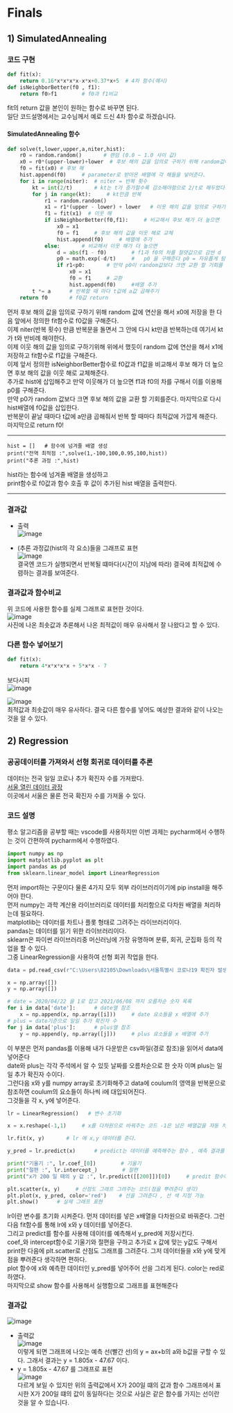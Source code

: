 # Finals

## 1) SimulatedAnnealing

### 코드 구현

```python
def fit(x):
    return 0.16*x*x*x*x-x*x+0.37*x+5  # 4차 함수(예시)
def isNeighborBetter(f0 , f1): 
    return f0>f1        # f0과 f1비교
```

fit의 return 값을 본인이 원하는 함수로 바꾸면 된다.  
일단 코드설명에서는 교수님께서 예로 드신 4차 함수로 하겠습니다.

#### SimulatedAnnealing 함수  
```python
def solve(t,lower,upper,a,niter,hist):
    r0 = random.random()       # 랜덤 (0.0 ~ 1.0 사이 값)
    x0 = r0*(upper-lower)+lower  # 후보 해의 값을 임의로 구하기 위해 random값에 연산을 해준다.
    f0 = fit(x0) # 후보 해
    hist.append(f0)     # parameter로 받아온 배열에 각 해들을 넣어준다.
    for i in range(niter):  # niter = 반복 횟수
        kt = int(2/t)       # kt는 t가 증가할수록 감소해야함으로 2/t로 해두었다.
        for j in range(kt):     # kt만큼 반복
            r1 = random.random()
            x1 = r1*(upper - lower) + lower   # 이웃 해의 값을 임의로 구하기 위해 random값에 연산을 해준다.
            f1 = fit(x1)  # 이웃 해
            if isNeighborBetter(f0,f1):     # 비교해서 후보 해가 더 높으면 
                x0 = x1
                f0 = f1     # 후보 해의 값을 이웃 해로 교체
                hist.append(f0)     # 배열에 추가
            else:       # 비교해서 이웃 해가 더 높으면
                d = abs(f1 - f0)        # f1과 f0의 차를 절댓값으로 감싼 d
                p0 = math.exp(-d/t)     #   p0 을 구해준다 p0 = 자유롭게 탐색할 확률, t와 p0는 정비례 해야하고 d와는 반비례 해야한다.
                if r1<p0:       # 만약 p0이 random값보다 크면 교환 할 기회를 준다.
                    x0 = x1     
                    f0 = f1     # 교환
                    hist.append(f0)     #배열 추가
        t *= a      # 반복할 때 마다 t값에 a값 곱해주기
    return f0       # f0값 return
```
먼저 후보 해의 값을 임의로 구하기 위해 random 값에 연산을 해서 x0에 저장을 한 다음 앞에서 정의한 fit함수로 f0값을 구해준다.  
이제 niter(반복 횟수) 만큼 반복문을 돌면서 그 안에 다시 kt만큼 반복하는데 여기서 kt가 t와 반비례 해야한다.  
이제 이웃 해의 값을 임의로 구하기위해 위에서 했듯이 random 값에 연산을 해서 x1에 저장하고 fit함수로 f1값을 구해준다.  
이제 앞서 정의한 isNeighborBetter함수로 f0값과 f1값을 비교해서 후보 해가 더 높으면 후보 해의 값을 이웃 해로 교체해준다.  
추가로 hist에 삽입해주고 만약 이웃해가 더 높으면 f1과 f0의 차를 구해서 이를 이용해 p0를 구해준다.  
만약 p0가 random 값보다 크면 후보 해의 값을 교환 할 기회를준다. 마지막으로 다시 hist배열에 f0값을 삽입한다.  
반복문이 끝날 때마다 t값에 a만큼 곱해줘서 반복 할 때마다 최적값에 가깝게 해준다.  
마지막으로 return f0!  

---

```main
hist = []   # 함수에 넘겨줄 배열 생성
print("전역 최적점 :",solve(1,-100,100,0.95,100,hist))
print("추론 과정 :",hist)
```
hist라는 함수에 넘겨줄 배열을 생성하고  
print함수로 f0값과 함수 호출 후 값이 추가된 hist 배열을 출력한다.  

---
### 결과값
- 출력  
![image](https://user-images.githubusercontent.com/80373033/121330579-19f5b880-c951-11eb-8719-df6dc6c1ebc9.png)

- (추론 과정값(hist의 각 요소)들을 그래프로 표현  
![image](https://user-images.githubusercontent.com/80373033/121330650-2aa62e80-c951-11eb-8305-08acc9221ddc.png)  
결국엔 코드가 실행되면서 반복될 떄마다(시간이 지남에 따라) 결국에 최적값에 수렴하는 결과를 보여준다.  

### 결과값과 함수비교  
위 코드에 사용한 함수를 실제 그래프로 표현한 것이다.  
![image](https://user-images.githubusercontent.com/80373033/121330755-43164900-c951-11eb-8961-f4f284290b1e.png)  
사진에 나온 최솟값과 추론해서 나온 최적값이 매우 유사해서 잘 나왔다고 할 수 있다.

### 다른 함수 넣어보기
```python
def fit(x):
    return 4*x*x*x*x + 5*x*x - 7 
```
보다시피  
![image](https://user-images.githubusercontent.com/80373033/121338716-bb343d00-c958-11eb-93a3-9e930b11379f.png)  
  
![image](https://user-images.githubusercontent.com/80373033/121338797-d30bc100-c958-11eb-8f24-e4e8969dd680.png)  
최적값과 최솟값이 매우 유사하다. 결국 다른 함수를 넣어도 예상한 결과와 같이 나오는 것을 알 수 있다.

## 2) Regression
### 공공데이터를 가져와서 선형 회귀로 데이터를 추론
데이터는 전국 일일 코로나 추가 확진자 수를 가져왔다.  
[서울 열린 데이터 광장](http://data.seoul.go.kr/dataList/OA-20461/S/1/datasetView.do#AXexec)  
이곳에서 서울은 물론 전국 확진자 수를 가져올 수 있다.

### 코드 설명
평소 알고리즘을 공부할 때는 vscode를 사용하지만 이번 과제는 pycharm에서 수행하는 것이 간편하여 pycharm에서 수행하였다.
```python
import numpy as np
import matplotlib.pyplot as plt
import pandas as pd
from sklearn.linear_model import LinearRegression
```
먼저 import하는 구문이다 물론 4가지 모두 외부 라이브러리이기에 pip install을 해주어야 한다.  
먼저 numpy는 과학 계산용 라이브러리로 데이터를 처리함으로 다차원 배열을 처리하는데 필요하다.  
matplotlib는 데이터를 차트나 플롯 형태로 그려주는 라이브러리이다.  
pandas는 데이터를 읽기 위한 라이브러리이다.  
sklearn은 파이썬 라이브러리중 머신러닝에 가장 유명하며 분류, 회귀, 군집화 등의 작업을 할 수 있다.  
그중 LinearRegression을 사용하여 선형 회귀 작업을 한다.  
```python
data = pd.read_csv(r"C:\Users\82105\Downloads\서울특별시 코로나19 확진자 발생동향.csv")

x = np.array([])
y = np.array([])

# date = 2020/04/22 을 1로 잡고 2021/06/08 까지 오름차순 숫자 목록
for i in data['date']:      # date열 참조
    x = np.append(x, np.array([i]))     # date 요소들을 x 배열에 추가
# plus = date기준으로 일일 추가 확진자 수
for j in data['plus']:      # plus열 참조
    y = np.append(y, np.array([j]))     # plus 요소들을 x 배열에 추가

```
이 부분은 먼저 pandas를 이용해 내가 다운받은 csv파일(경로 참조)을 읽어서 data에 넣어준다  
date와 plus는 각각 주석에서 알 수 있듯 날짜를 오름차순으로 한 숫자 이며 plus는 일일 추가 확진자 수이다.  
그런다음 x와 y를 numpy array로 초기화해주고 data에 coulum의 영역을 반복문으로 참조하면 coulum의 요소들이 하나씩 i에 대입되어진다.  
그것들을 각 x, y에 넣어준다.
```python 
lr = LinearRegression()   # 변수 초기화

x = x.reshape(-1,1)     # x를 다차원으로 바꿔주는 코드 -1은 남은 배열값을 자동 처리해주는 값 1은 열의 값

lr.fit(x, y)       # lr 에 x,y 데이터를 준다.

y_pred = lr.predict(x)      # predict는 데이터를 예측해주는 함수 , 예측 결과를 y_pred에 저장

print("기울기 :", lr.coef_[0])        # 기울기
print("절편 :", lr.intercept_)        # 절편
print("x가 200 일 때의 y 값 :", lr.predict([[200]])[0])     # predit 함수에 200을 넣어줌으로 y값이 나온다 그냥 출력하면 []로 표시해서 [0]을 뒤에 넣었다.

plt.scatter(x, y)     # 산점도 그래프 그려주는 코드(점을 뿌려준다 생각)
plt.plot(x, y_pred, color='red')    # 선을 그려준다 , 선 색 지정 가능
plt.show()      # 실제 그래프 표현
```
lr이란 변수를 초기화 시켜준다. 먼저 데이터를 넣은 x배열을 다차원으로 바꿔준다. 그런 다음 fit함수를 통해 lr에 x와 y 데이터를 넣어준다.  
그리고 predict를 함수를 사용해 데이터를 예측해서 y_pred에 저장시킨다.  
coef_와 intercept함수로 기울기와 절편을 구하고 추가로 x 값에 맞는 y값도 구해서 print한 다음에 plt.scatter로 산점도 그래프를 그려준다. 그저 데이터들을 x와 y에 맞게 점을 뿌려준다 생각하면 편하다.  
plot 함수에 x와 예측한 데이터인 y_pred를 넣어주어 선을 그리게 된다. color는 red로 하였다.  
마지막으로 show 함수를 사용해서 실행함으로 그래프를 표현해준다
### 결과값
![image](https://user-images.githubusercontent.com/80373033/121339080-15cd9900-c959-11eb-91dd-8bee5f535897.png)  
- 출력값  
![image](https://user-images.githubusercontent.com/80373033/121339119-2120c480-c959-11eb-9c87-c65bf16d94e8.png)  
이렇게 되면 그래프에 나오는 예측 선(빨간 선)의 y = ax+b의 a와 b값을 구할 수 있다. 그래서 결과는 y = 1.805x - 47.67 이다.
- y = 1.805x - 47.67 를 그래프로 표현  
 ![image](https://user-images.githubusercontent.com/80373033/121339186-30a00d80-c959-11eb-9a57-f1396ccd4c0c.png)  
다르게 보일 수 있지만
위의 출력값에서 X가 200일 떄의 값과 함수 그래프에서 표시한 X가 200일 떄의 값이 동일하다는 것으로 사실은 같은 함수를 가지는 선이란 것을 알 수 있습니다.




